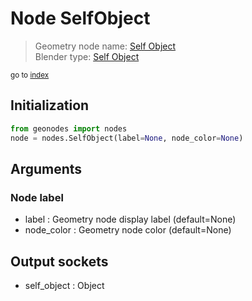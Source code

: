 
# Node SelfObject

> Geometry node name: [Self Object](https://docs.blender.org/manual/en/latest/modeling/geometry_nodes/input/self_object.html)<br>
  Blender type: [Self Object](https://docs.blender.org/api/current/bpy.types.GeometryNodeSelfObject.html)
  
<sub>go to [index](index.md)</sub>

## Initialization

```python
from geonodes import nodes
node = nodes.SelfObject(label=None, node_color=None)
```



## Arguments


### Node label

- label : Geometry node display label (default=None)
- node_color : Geometry node color (default=None)

## Output sockets

- self_object : Object
